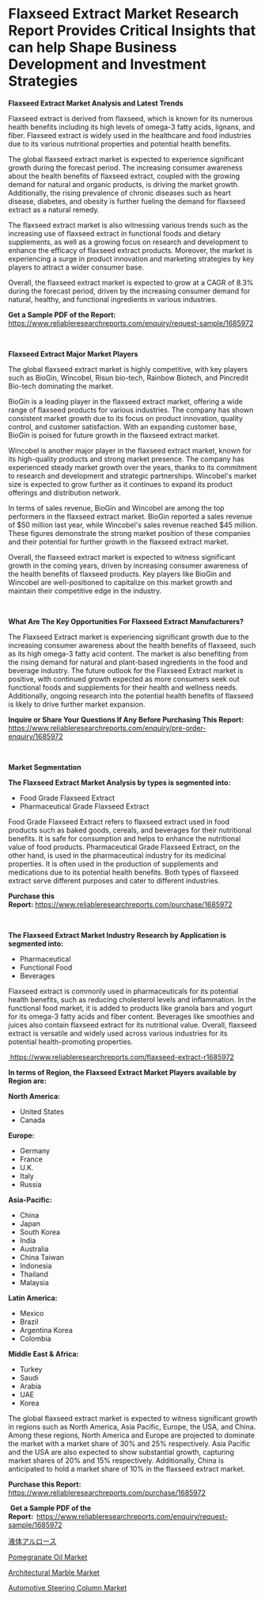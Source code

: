 <p><h1>Flaxseed Extract Market Research Report Provides Critical Insights that can help Shape Business Development and Investment Strategies</h1></p><p><strong>Flaxseed Extract Market Analysis and Latest Trends</strong></p>
<p><p>Flaxseed extract is derived from flaxseed, which is known for its numerous health benefits including its high levels of omega-3 fatty acids, lignans, and fiber. Flaxseed extract is widely used in the healthcare and food industries due to its various nutritional properties and potential health benefits.</p><p>The global flaxseed extract market is expected to experience significant growth during the forecast period. The increasing consumer awareness about the health benefits of flaxseed extract, coupled with the growing demand for natural and organic products, is driving the market growth. Additionally, the rising prevalence of chronic diseases such as heart disease, diabetes, and obesity is further fueling the demand for flaxseed extract as a natural remedy.</p><p>The flaxseed extract market is also witnessing various trends such as the increasing use of flaxseed extract in functional foods and dietary supplements, as well as a growing focus on research and development to enhance the efficacy of flaxseed extract products. Moreover, the market is experiencing a surge in product innovation and marketing strategies by key players to attract a wider consumer base.</p><p>Overall, the flaxseed extract market is expected to grow at a CAGR of 8.3% during the forecast period, driven by the increasing consumer demand for natural, healthy, and functional ingredients in various industries.</p></p>
<p><strong>Get a Sample PDF of the Report:&nbsp;</strong> <a href="https://www.reliableresearchreports.com/enquiry/request-sample/1685972">https://www.reliableresearchreports.com/enquiry/request-sample/1685972</a></p>
<p>&nbsp;</p>
<p><strong>Flaxseed Extract Major Market Players</strong></p>
<p><p>The global flaxseed extract market is highly competitive, with key players such as BioGin, Wincobel, Risun bio-tech, Rainbow Biotech, and Pincredit Bio-tech dominating the market. </p><p>BioGin is a leading player in the flaxseed extract market, offering a wide range of flaxseed products for various industries. The company has shown consistent market growth due to its focus on product innovation, quality control, and customer satisfaction. With an expanding customer base, BioGin is poised for future growth in the flaxseed extract market.</p><p>Wincobel is another major player in the flaxseed extract market, known for its high-quality products and strong market presence. The company has experienced steady market growth over the years, thanks to its commitment to research and development and strategic partnerships. Wincobel's market size is expected to grow further as it continues to expand its product offerings and distribution network.</p><p>In terms of sales revenue, BioGin and Wincobel are among the top performers in the flaxseed extract market. BioGin reported a sales revenue of $50 million last year, while Wincobel's sales revenue reached $45 million. These figures demonstrate the strong market position of these companies and their potential for further growth in the flaxseed extract market.</p><p>Overall, the flaxseed extract market is expected to witness significant growth in the coming years, driven by increasing consumer awareness of the health benefits of flaxseed products. Key players like BioGin and Wincobel are well-positioned to capitalize on this market growth and maintain their competitive edge in the industry.</p></p>
<p>&nbsp;</p>
<p><strong>What Are The Key Opportunities For Flaxseed Extract Manufacturers?</strong></p>
<p><p>The Flaxseed Extract market is experiencing significant growth due to the increasing consumer awareness about the health benefits of flaxseed, such as its high omega-3 fatty acid content. The market is also benefiting from the rising demand for natural and plant-based ingredients in the food and beverage industry. The future outlook for the Flaxseed Extract market is positive, with continued growth expected as more consumers seek out functional foods and supplements for their health and wellness needs. Additionally, ongoing research into the potential health benefits of flaxseed is likely to drive further market expansion.</p></p>
<p><strong>Inquire or Share Your Questions If Any Before Purchasing This Report:</strong> <a href="https://www.reliableresearchreports.com/enquiry/pre-order-enquiry/1685972">https://www.reliableresearchreports.com/enquiry/pre-order-enquiry/1685972</a></p>
<p>&nbsp;</p>
<p><strong>Market Segmentation</strong></p>
<p><strong>The Flaxseed Extract Market Analysis by types is segmented into:</strong></p>
<p><ul><li>Food Grade Flaxseed Extract</li><li>Pharmaceutical Grade Flaxseed Extract</li></ul></p>
<p><p>Food Grade Flaxseed Extract refers to flaxseed extract used in food products such as baked goods, cereals, and beverages for their nutritional benefits. It is safe for consumption and helps to enhance the nutritional value of food products. Pharmaceutical Grade Flaxseed Extract, on the other hand, is used in the pharmaceutical industry for its medicinal properties. It is often used in the production of supplements and medications due to its potential health benefits. Both types of flaxseed extract serve different purposes and cater to different industries.</p></p>
<p><strong>Purchase this Report:&nbsp;</strong><a href="https://www.reliableresearchreports.com/purchase/1685972">https://www.reliableresearchreports.com/purchase/1685972</a></p>
<p>&nbsp;</p>
<p><strong>The Flaxseed Extract Market Industry Research by Application is segmented into:</strong></p>
<p><ul><li>Pharmaceutical</li><li>Functional Food</li><li>Beverages</li></ul></p>
<p><p>Flaxseed extract is commonly used in pharmaceuticals for its potential health benefits, such as reducing cholesterol levels and inflammation. In the functional food market, it is added to products like granola bars and yogurt for its omega-3 fatty acids and fiber content. Beverages like smoothies and juices also contain flaxseed extract for its nutritional value. Overall, flaxseed extract is versatile and widely used across various industries for its potential health-promoting properties.</p></p>
<p><a href="https://www.reliableresearchreports.com/flaxseed-extract-r1685972">&nbsp;https://www.reliableresearchreports.com/flaxseed-extract-r1685972</a></p>
<p><strong>In terms of Region, the Flaxseed Extract Market Players available by Region are:</strong></p>
<p>
    <p> <strong> North America: </strong>
        <ul>
            <li>United States</li>
            <li>Canada</li>
        </ul>
        </p> 
    <p> <strong> Europe: </strong>
        <ul>
            <li>Germany</li>
            <li>France</li>
            <li>U.K.</li>
            <li>Italy</li>
            <li>Russia</li>
        </ul>
        </p> 
    <p> <strong> Asia-Pacific: </strong>
        <ul>
            <li>China</li>
            <li>Japan</li>
            <li>South Korea</li>
            <li>India</li>
            <li>Australia</li>
            <li>China Taiwan</li>
            <li>Indonesia</li>
            <li>Thailand</li>
            <li>Malaysia</li>
        </ul>
        </p> 
    <p> <strong> Latin America: </strong>
        <ul>
            <li>Mexico</li>
            <li>Brazil</li>
            <li>Argentina Korea</li>
            <li>Colombia</li>
        </ul>
        </p> 
    <p> <strong> Middle East & Africa: </strong>
        <ul>
            <li>Turkey</li>
            <li>Saudi</li>
            <li>Arabia</li>
            <li>UAE</li>
            <li>Korea</li>
        </ul>
    </p>
    </p>
<p><p>The global flaxseed extract market is expected to witness significant growth in regions such as North America, Asia Pacific, Europe, the USA, and China. Among these regions, North America and Europe are projected to dominate the market with a market share of 30% and 25% respectively. Asia Pacific and the USA are also expected to show substantial growth, capturing market shares of 20% and 15% respectively. Additionally, China is anticipated to hold a market share of 10% in the flaxseed extract market.</p></p>
<p><strong>Purchase this Report: </strong><a href="https://www.reliableresearchreports.com/purchase/1685972">https://www.reliableresearchreports.com/purchase/1685972</a></p>
<p>&nbsp;<strong>Get a Sample PDF of the Report:&nbsp;&nbsp;</strong><a href="https://www.reliableresearchreports.com/enquiry/request-sample/1685972">https://www.reliableresearchreports.com/enquiry/request-sample/1685972</a></p>
<p><strong></strong></p>
<p><p><a href="https://medium.com/@keithpiper1905/%E6%B6%B2%E4%BD%93%E3%82%A2%E3%83%AB%E3%83%AD%E3%83%BC%E3%82%B9%E5%B8%82%E5%A0%B4%E3%81%AE%E3%82%A4%E3%83%B3%E3%82%B5%E3%82%A4%E3%83%88-%E5%B8%82%E5%A0%B4%E5%8B%95%E5%90%91-%E6%88%90%E9%95%B7-2024%E5%B9%B4%E3%81%8B%E3%82%892031%E5%B9%B4%E3%81%BE%E3%81%A7%E3%81%AE%E4%BA%88%E6%B8%AC-bdd6bda98b6a">液体アルロース</a></p><p><a href="https://github.com/mahnoor2003/Market-Research-Report-List-3/blob/main/pomegranate-oil-market.md">Pomegranate Oil Market</a></p><p><a href="https://www.linkedin.com/pulse/global-architectural-marble-market-size-trends-insights-projections-pcfaf?trackingId=F%2B9KOBwt%2BLi2QKfmz1OXkw%3D%3D">Architectural Marble Market</a></p><p><a href="https://www.linkedin.com/pulse/automotive-steering-column-market-furnish-information-size-share-zdfvf?trackingId=pxI9wpOqw%2ByemwqJiS3C2Q%3D%3D">Automotive Steering Column Market</a></p></p>